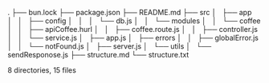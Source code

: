 .
├── bun.lock
├── package.json
├── README.md
├── src
│   ├── app
│   │   ├── config
│   │   │   └── db.js
│   │   └── modules
│   │       └── coffee
│   │           ├── apiCoffee.hurl
│   │           ├── coffee.route.js
│   │           ├── controller.js
│   │           └── service.js
│   ├── app.js
│   ├── errors
│   │   ├── globalError.js
│   │   └── notFound.js
│   ├── server.js
│   └── utils
│       └── sendResponose.js
├── structure.md
└── structure.txt

8 directories, 15 files
